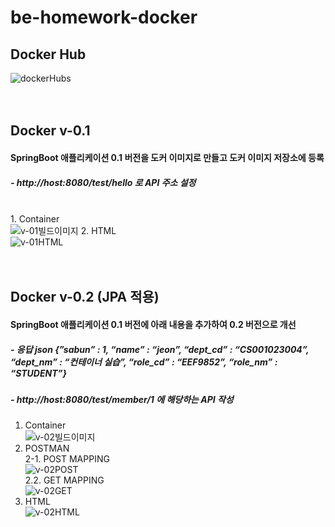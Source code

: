 # be-homework-docker

## Docker Hub
![dockerHubs](https://github.com/Jeonni/be-homework-docker/assets/69911004/0a3eecf6-d10a-43c8-8ebd-f55c5827687e)<br/><br/><br/>



## Docker v-0.1
#### SpringBoot 애플리케이션 0.1 버전을 도커 이미지로 만들고 도커 이미지 저장소에 등록
##### - http://host:8080/test/hello 로 API 주소 설정

<br/>1. Container<br/>
![v-01빌드이미지](https://github.com/Jeonni/be-homework-docker/assets/69911004/14fa0e51-5d13-4ba8-b0f8-a9c3c4240595)
2. HTML<br/>
![v-01HTML](https://github.com/Jeonni/be-homework-docker/assets/69911004/04bfe602-e2dd-404b-9cea-992636673020)<br/><br/><br/>



## Docker v-0.2 (JPA 적용)
#### SpringBoot 애플리케이션 0.1 버전에 아래 내용을 추가하여 0.2 버전으로 개선
##### - 응답 json {”sabun” : 1, “name” : “jeon”, “dept_cd” : “CS001023004”, “dept_nm” : “컨테이너 실습”, “role_cd” : “EEF9852”, “role_nm” : “STUDENT”}
##### - http://host:8080/test/member/1 에 해당하는 API 작성

1. Container<br/>
![v-02빌드이미지](https://github.com/Jeonni/be-homework-docker/assets/69911004/ab1f3440-1152-4b93-86b4-c0d92fc93fde)
2. POSTMAN<br/>
2-1. POST MAPPING<br/>![v-02POST](https://github.com/Jeonni/be-homework-docker/assets/69911004/783874ec-8843-4541-80f3-7bb6e3682bc9)<br/>
2.2. GET MAPPING<br/>![v-02GET](https://github.com/Jeonni/be-homework-docker/assets/69911004/6242d34f-c1eb-48b2-80b8-1c9ee14c043e)<br/>
3. HTML<br/>
![v-02HTML](https://github.com/Jeonni/be-homework-docker/assets/69911004/6237a45c-e7c8-4a01-a4fc-5e242b755c83)
